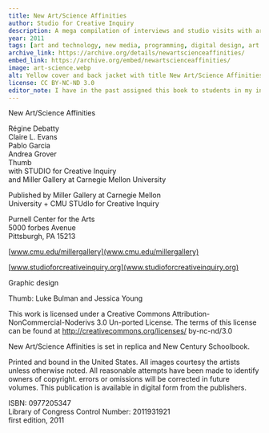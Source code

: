 ```yaml
---
title: New Art/Science Affinities
author: Studio for Creative Inquiry
description: A mega compilation of interviews and studio visits with artists working at the intersection of art, science, and technology.
year: 2011
tags: [art and technology, new media, programming, digital design, art and science, creative coding, creative science, laborator, DIY, speculative design, hacker art, subvert,  ]
archive_link: https://archive.org/details/newartscienceaffinities/ 
embed_link: https://archive.org/embed/newartscienceaffinities/
image: art-science.webp
alt: Yellow cover and back jacket with title New Art/Science Affinities
license: CC BY-NC-ND 3.0
editor_note: I have in the past assigned this book to students in my intro course for a broad overview of the field and artists working in related disciplines. Though it is a little dated at this point, I think it is clear, well-written, and helps contextualize the work we'll be studying during the semester.
---
```


New Art/Science Affinities

Régine Debatty  
Claire L. Evans  
Pablo Garcia  
Andrea Grover  
Thumb  
with STUDIO for Creative Inquiry  
and Miller Gallery at Carnegie Mellon University

Published by Miller Gallery at Carnegie Mellon  
University + CMU STUdIo for Creative Inquiry

Purnell Center for the Arts  
5000 forbes Avenue  
Pittsburgh, PA 15213  

[www.cmu.edu/millergallery](www.cmu.edu/millergallery)

[www.studioforcreativeinquiry.org](www.studioforcreativeinquiry.org)

Graphic design

Thumb: Luke Bulman and Jessica Young

This work is licensed under a Creative Commons Attribution-NonCommercial-Noderivs 3.0 Un-ported License. The terms of this license can be found at http://creativecommons.org/licenses/
by-nc-nd/3.0

New Art/Science Affinities is set in replica and New Century Schoolbook.

Printed and bound in the United States. All images courtesy the artists unless otherwise noted. All reasonable attempts have been made to identify owners of copyright. errors or omissions will be corrected in future volumes. This publication is available in digital form from
the publishers.

ISBN: 0977205347  
Library of Congress Control Number: 2011931921  
first edition, 2011 
